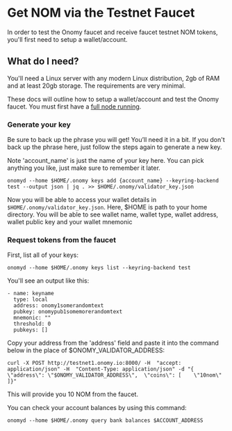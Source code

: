 # Get NOM via the Testnet Faucet

In order to test the Onomy faucet and receive faucet testnet NOM tokens, you'll first need to setup a wallet/account.

## What do I need?

You'll need a Linux server with any modern Linux distribution, 2gb of RAM and at least 20gb storage. The requirements are very minimal.

These docs will outline how to setup a wallet/account and test the Onomy faucet. You must first have a [full node running](setting-up-a-fullnode.md).


### Generate your key

Be sure to back up the phrase you will get! You’ll need it in a bit. If you don't back up the phrase here, just follow the steps again to generate a new key.

Note 'account_name' is just the name of your key here. You can pick anything you like, just make sure to remember it later.


```
onomyd --home $HOME/.onomy keys add {account_name} --keyring-backend test --output json | jq . >> $HOME/.onomy/validator_key.json
```
Now you will be able to access your wallet details in `$HOME/.onomy/validator_key.json`. Here, $HOME is path to your home directory. You will be able to see wallet name, wallet type, wallet address, wallet public key and your wallet mnemonic
### Request tokens from the faucet

First, list all of your keys:

```
onomyd --home $HOME/.onomy keys list --keyring-backend test
```

You'll see an output like this:

```
- name: keyname
  type: local
  address: onomy1somerandomtext
  pubkey: onomypub1somemorerandomtext
  mnemonic: ""
  threshold: 0
  pubkeys: []

```

Copy your address from the 'address' field and paste it into the command below in the place of $ONOMY_VALIDATOR_ADDRESS:

```
curl -X POST http://testnet1.onomy.io:8000/ -H  "accept: application/json" -H  "Content-Type: application/json" -d "{  \"address\": \"$ONOMY_VALIDATOR_ADDRESS\",  \"coins\": [    \"10nom\"  ]}"
```

This will provide you 10 NOM from the faucet.

You can check your account balances by using this command:
```
onomyd --home $HOME/.onomy query bank balances $ACCOUNT_ADDRESS 

```

